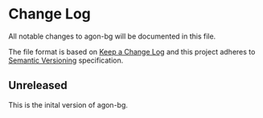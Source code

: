 # Change Log

All notable changes to agon-bg will be documented in this file.

The file format is based on [Keep a Change Log](https://keepachangelog.com/en/1.0.0/) and this project adheres to [Semantic Versioning](https://semver.org/spec/v2.0.0.html) specification.

## Unreleased

This is the inital version of agon-bg.
